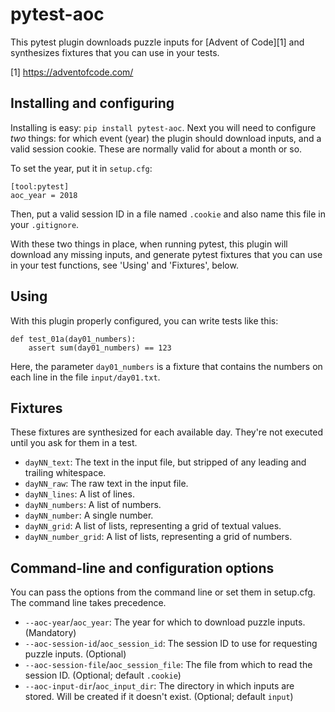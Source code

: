 # pytest-aoc

This pytest plugin downloads puzzle inputs for [Advent of Code][1] and
synthesizes fixtures that you can use in your tests.

[1] https://adventofcode.com/

## Installing and configuring

Installing is easy: `pip install pytest-aoc`. Next you will need to configure
_two_ things: for which event (year) the plugin should download inputs, and a
valid session cookie. These are normally valid for about a month or so.

To set the year, put it in `setup.cfg`:

    [tool:pytest]
    aoc_year = 2018

Then, put a valid session ID in a file named `.cookie` and also name this file
in your `.gitignore`.

With these two things in place, when running pytest, this plugin will download
any missing inputs, and generate pytest fixtures that you can use in your test
functions, see 'Using' and 'Fixtures', below.

## Using

With this plugin properly configured, you can write tests like this:

    def test_01a(day01_numbers):
        assert sum(day01_numbers) == 123

Here, the parameter `day01_numbers` is a fixture that contains the numbers on
each line in the file `input/day01.txt`.

## Fixtures

These fixtures are synthesized for each available day. They're not executed
until you ask for them in a test.

- `dayNN_text`: The text in the input file, but stripped of any leading and trailing whitespace.
- `dayNN_raw`: The raw text in the input file.
- `dayNN_lines`: A list of lines.
- `dayNN_numbers`: A list of numbers.
- `dayNN_number`: A single number.
- `dayNN_grid`: A list of lists, representing a grid of textual values.
- `dayNN_number_grid`: A list of lists, representing a grid of numbers.

## Command-line and configuration options

You can pass the options from the command line or set them in setup.cfg. The
command line takes precedence.

- `--aoc-year`/`aoc_year`: The year for which to download puzzle inputs.
  (Mandatory)
- `--aoc-session-id`/`aoc_session_id`: The session ID to use for requesting
  puzzle inputs. (Optional)
- `--aoc-session-file`/`aoc_session_file`: The file from which to read the
  session ID. (Optional; default `.cookie`)
- `--aoc-input-dir`/`aoc_input_dir`: The directory in which inputs are stored.
  Will be created if it doesn't exist. (Optional; default `input`)
